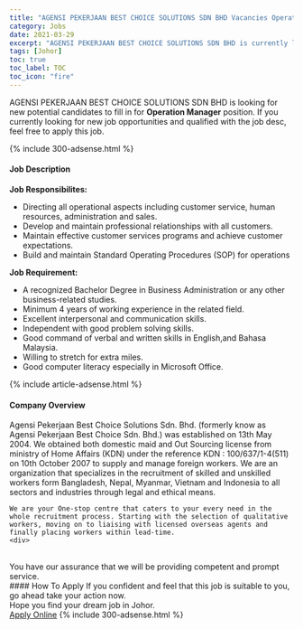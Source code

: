 ```yaml
---
title: "AGENSI PEKERJAAN BEST CHOICE SOLUTIONS SDN BHD Vacancies Operation Manager" 
category: Jobs 
date: 2021-03-29 
excerpt: "AGENSI PEKERJAAN BEST CHOICE SOLUTIONS SDN BHD is currently looking for suitable person to fill in the Operation Manager which based in Johor" 
tags: [Johor] 
toc: true 
toc_label: TOC 
toc_icon: "fire" 
--- 
```


<p>AGENSI PEKERJAAN BEST CHOICE SOLUTIONS SDN BHD is looking for new potential candidates to fill in for <b>Operation Manager</b> position. If you currently looking for new job opportunities and qualified with the job desc, feel free to apply this job.
</p>{% include 300-adsense.html %} 
<div><div><h4>Job Description</h4></div><div><div><span><div><p><strong>Job Responsibilites:</strong></p><ul><li>Directing all operational aspects including customer service, human resources, administration and sales.</li><li>Develop and maintain professional relationships with all customers.</li><li>Maintain effective customer services programs and achieve customer expectations.</li><li>Build and maintain Standard Operating Procedures (SOP) for operations</li></ul><p><strong>Job Requirement:</strong></p><ul><li>A recognized Bachelor Degree in Business Administration or any other business-related studies.</li><li>Minimum 4 years of working experience in the related field.&#160;</li><li>Excellent interpersonal and communication skills.</li><li>Independent with good problem solving skills.</li><li>Good command of verbal and written skills in English,and Bahasa Malaysia.</li><li>Willing to stretch for extra miles.</li><li>Good computer literacy especially in Microsoft Office.</li></ul></div></span></div></div></div> 
{% include article-adsense.html %} 
<div><div><h4>Company Overview</h4></div><div><div><span><div><div>
	Agensi Pekerjaan Best Choice Solutions Sdn. Bhd. (formerly know as Agensi Pekerjaan Best Choice Sdn. Bhd.) was established on 13th May 2004. We obtained both domestic maid and Out Sourcing license from ministry of Home Affairs (KDN) under the reference KDN : 100/637/1-4(511) on 10th October 2007 to supply and manage foreign workers. We are an organization that specializes in the recruitment of skilled and unskilled workers form Bangladesh, Nepal, Myanmar, Vietnam and Indonesia to all sectors and industries through legal and ethical means.
	
	We are your One-stop centre that caters to your every need in the whole recruitment process. Starting with the selection of qualitative workers, moving on to liaising with licensed overseas agents and finally placing workers within lead-time.
	<div>
<br>
		You have our assurance that we will be providing competent and prompt service.</div>
</div></div></span></div></div></div> 
#### How To Apply 
If you confident and feel that this job is suitable to you, go ahead take your action now. <br/> 
Hope you find your dream job in Johor. <br/> 
<a href="https://www.jobstreet.com.my/en/job/operation-manager-4518861?jobId=jobstreet-my-job-4518861&" class="btn btn--info" target="_blank" rel="nofollow noopenner">Apply Online</a> 
{% include 300-adsense.html %} 